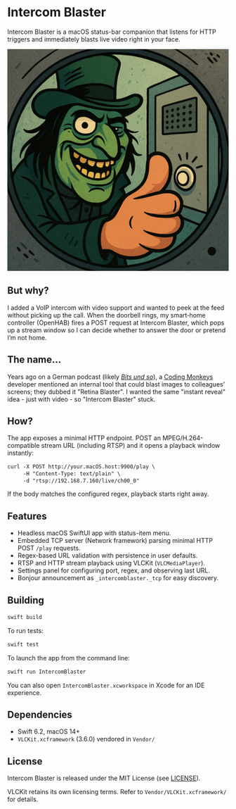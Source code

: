 # Intercom Blaster

Intercom Blaster is a macOS status-bar companion that listens for HTTP triggers and immediately blasts live video right in your face.

![Intercom Blaster Logo](Intercom.png)

## But why?

I added a VoIP intercom with video support and wanted to peek at the feed without picking up the call. When the doorbell rings, my smart‑home controller (OpenHAB) fires a POST request at Intercom Blaster, which pops up a stream window so I can decide whether to answer the door or pretend I’m not home.

## The name...

Years ago on a German podcast (likely *[Bits und so](https://www.bitsundso.de/)*), a [Coding Monkeys](https://www.codingmonkeys.de/) developer mentioned an internal tool that could blast images to colleagues’ screens; they dubbed it "Retina Blaster". I wanted the same "instant reveal" idea - just with video - so "Intercom Blaster" stuck.

## How?

The app exposes a minimal HTTP endpoint. POST an MPEG/H.264-compatible stream URL (including RTSP) and it opens a playback window instantly:

```
curl -X POST http://your.macOS.host:9900/play \
     -H "Content-Type: text/plain" \
     -d "rtsp://192.168.7.160/live/ch00_0"
```

If the body matches the configured regex, playback starts right away.

## Features

- Headless macOS SwiftUI app with status-item menu.
- Embedded TCP server (Network framework) parsing minimal HTTP POST `/play` requests.
- Regex-based URL validation with persistence in user defaults.
- RTSP and HTTP stream playback using VLCKit (`VLCMediaPlayer`).
- Settings panel for configuring port, regex, and observing last URL.
- Bonjour announcement as `_intercomblaster._tcp` for easy discovery.

## Building
```bash
swift build
```

To run tests:
```bash
swift test
```

To launch the app from the command line:
```bash
swift run IntercomBlaster
```

You can also open `IntercomBlaster.xcworkspace` in Xcode for an IDE experience.

## Dependencies
- Swift 6.2, macOS 14+
- `VLCKit.xcframework` (3.6.0) vendored in `Vendor/`

## License

Intercom Blaster is released under the MIT License (see [LICENSE](LICENSE)).

VLCKit retains its own licensing terms. Refer to `Vendor/VLCKit.xcframework/` for details.
